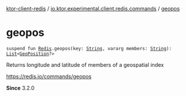 [ktor-client-redis](../index.md) / [io.ktor.experimental.client.redis.commands](index.md) / [geopos](./geopos.md)

# geopos

`suspend fun `[`Redis`](../io.ktor.experimental.client.redis/-redis/index.md)`.geopos(key: `[`String`](https://kotlinlang.org/api/latest/jvm/stdlib/kotlin/-string/index.html)`, vararg members: `[`String`](https://kotlinlang.org/api/latest/jvm/stdlib/kotlin/-string/index.html)`): `[`List`](https://kotlinlang.org/api/latest/jvm/stdlib/kotlin.collections/-list/index.html)`<`[`GeoPosition`](../io.ktor.experimental.client.redis.geo/-geo-position/index.md)`?>`

Returns longitude and latitude of members of a geospatial index

https://redis.io/commands/geopos

**Since**
3.2.0

